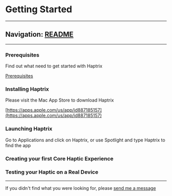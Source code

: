 # Getting Started


---
Navigation: [README](README.md)
---







---


### Prerequisites

Find out what need to get started with Haptrix



[Prerequisites](Prerequisites.md)


### Installing Haptrix

Please visit the Mac App Store to download Haptrix




[https://apps.apple.com/us/app/id887185157](https://apps.apple.com/us/app/id887185157)

### Launching Haptrix

Go to Applications and click on Haptrix, or use Spotlight and type Haptrix to find the app






### Creating your first Core Haptic Experience








### Testing your Haptic on a Real Device











---

If you didn't find what you were looking for, please [send me a message](mailto:contact+help@haptrix.com)